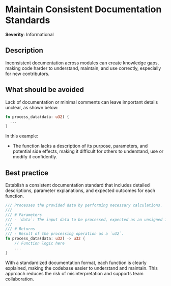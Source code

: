 # Maintain Consistent Documentation Standards

**Severity**: Informational

## Description

Inconsistent documentation across modules can create knowledge gaps, making code harder to understand, maintain, and use
correctly, especially for new contributors.

## What should be avoided

Lack of documentation or minimal comments can leave important details unclear, as shown below:

```rust
fn process_data(data: u32) {
  ...
}
```

In this example:

- The function lacks a description of its purpose, parameters, and potential side effects, making it difficult for
  others to understand, use or modify it confidently.

## Best practice

Establish a consistent documentation standard that includes detailed descriptions, parameter explanations, and expected
outcomes for each function.

```rust
/// Processes the provided data by performing necessary calculations.
///
/// # Parameters
/// - `data`: The input data to be processed, expected as an unsigned integer.
///
/// # Returns
/// - Result of the processing operation as a `u32`.
fn process_data(data: u32) -> u32 {
    // Function logic here
    ...
}
```

With a standardized documentation format, each function is clearly explained, making the codebase easier to understand
and maintain. This approach reduces the risk of misinterpretation and supports team collaboration.
